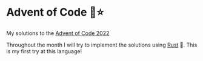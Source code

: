 # Advent of Code 🎄⭐️

My solutions to the [Advent of Code 2022](https://adventofcode.com/2022)

Throughout the month I will try to implement the solutions using [Rust](https://www.rust-lang.org/) 🦀. This is my first try at this language!
